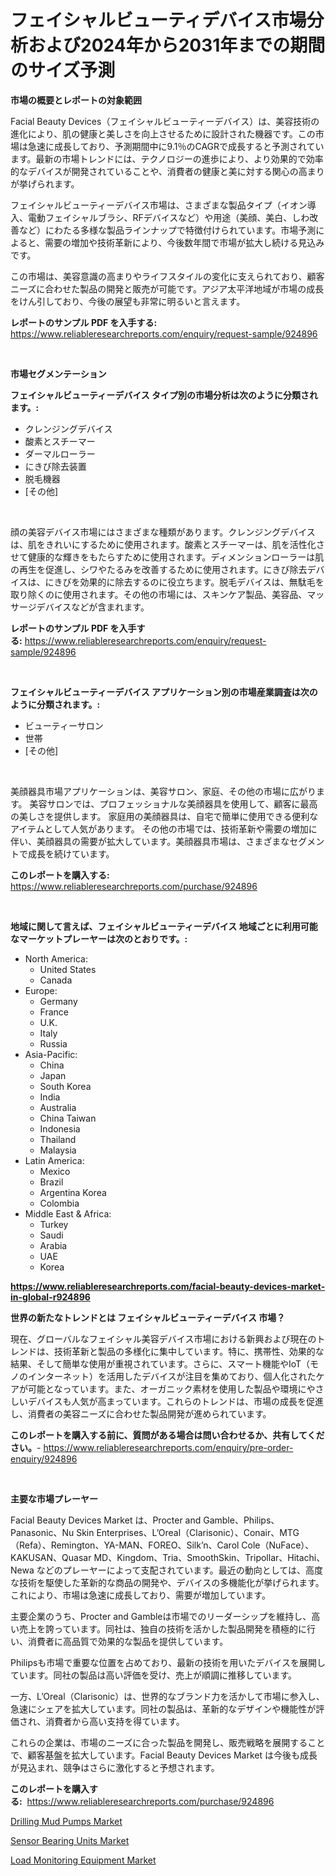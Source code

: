 <p><h1>フェイシャルビューティデバイス市場分析および2024年から2031年までの期間のサイズ予測</h1></p><p><strong>市場の概要とレポートの対象範囲</strong></p>
<p><p>Facial Beauty Devices（フェイシャルビューティーデバイス）は、美容技術の進化により、肌の健康と美しさを向上させるために設計された機器です。この市場は急速に成長しており、予測期間中に9.1％のCAGRで成長すると予測されています。最新の市場トレンドには、テクノロジーの進歩により、より効果的で効率的なデバイスが開発されていることや、消費者の健康と美に対する関心の高まりが挙げられます。</p><p>フェイシャルビューティーデバイス市場は、さまざまな製品タイプ（イオン導入、電動フェイシャルブラシ、RFデバイスなど）や用途（美顔、美白、しわ改善など）にわたる多様な製品ラインナップで特徴付けられています。市場予測によると、需要の増加や技術革新により、今後数年間で市場が拡大し続ける見込みです。</p><p>この市場は、美容意識の高まりやライフスタイルの変化に支えられており、顧客ニーズに合わせた製品の開発と販売が可能です。アジア太平洋地域が市場の成長をけん引しており、今後の展望も非常に明るいと言えます。</p></p>
<p><strong>レポートのサンプル PDF を入手する:</strong> <a href="https://www.reliableresearchreports.com/enquiry/request-sample/924896">https://www.reliableresearchreports.com/enquiry/request-sample/924896</a></p>
<p>&nbsp;</p>
<p><strong>市場セグメンテーション</strong></p>
<p><strong>フェイシャルビューティーデバイス タイプ別の市場分析は次のように分類されます。:</strong></p>
<p><ul><li>クレンジングデバイス</li><li>酸素とスチーマー</li><li>ダーマルローラー</li><li>にきび除去装置</li><li>脱毛機器</li><li>[その他]</li></ul></p>
<p>&nbsp;</p>
<p><p>顔の美容デバイス市場にはさまざまな種類があります。クレンジングデバイスは、肌をきれいにするために使用されます。酸素とスチーマーは、肌を活性化させて健康的な輝きをもたらすために使用されます。ディメンションローラーは肌の再生を促進し、シワやたるみを改善するために使用されます。にきび除去デバイスは、にきびを効果的に除去するのに役立ちます。脱毛デバイスは、無駄毛を取り除くのに使用されます。その他の市場には、スキンケア製品、美容品、マッサージデバイスなどが含まれます。</p></p>
<p><strong>レポートのサンプル PDF を入手する:</strong>&nbsp;<a href="https://www.reliableresearchreports.com/enquiry/request-sample/924896">https://www.reliableresearchreports.com/enquiry/request-sample/924896</a></p>
<p>&nbsp;</p>
<p><strong> フェイシャルビューティーデバイス アプリケーション別の市場産業調査は次のように分類されます。:</strong></p>
<p><ul><li>ビューティーサロン</li><li>世帯</li><li>[その他]</li></ul></p>
<p>&nbsp;</p>
<p><p>美顔器具市場アプリケーションは、美容サロン、家庭、その他の市場に広がります。 美容サロンでは、プロフェッショナルな美顔器具を使用して、顧客に最高の美しさを提供します。 家庭用の美顔器具は、自宅で簡単に使用できる便利なアイテムとして人気があります。 その他の市場では、技術革新や需要の増加に伴い、美顔器具の需要が拡大しています。美顔器具市場は、さまざまなセグメントで成長を続けています。</p></p>
<p><strong>このレポートを購入する:</strong>&nbsp; <a href="https://www.reliableresearchreports.com/purchase/924896">https://www.reliableresearchreports.com/purchase/924896</a></p>
<p>&nbsp;</p>
<p><strong>地域に関して言えば、フェイシャルビューティーデバイス 地域ごとに利用可能なマーケットプレーヤーは次のとおりです。:</strong></p>
<p><ul>
    <li>
        North America:
        <ul>
            <li>United States</li>
            <li>Canada</li>
        </ul>
    </li>
    <li>
        Europe:
        <ul>
            <li>Germany</li>
            <li>France</li>
            <li>U.K.</li>
            <li>Italy</li>
            <li>Russia</li>
        </ul>
    </li>
    <li>
        Asia-Pacific:
        <ul>
            <li>China</li>
            <li>Japan</li>
            <li>South Korea</li>
            <li>India</li>
            <li>Australia</li>
            <li>China Taiwan</li>
            <li>Indonesia</li>
            <li>Thailand</li>
            <li>Malaysia</li>
        </ul>
    </li>
    <li>
        Latin America:
        <ul>
            <li>Mexico</li>
            <li>Brazil</li>
            <li>Argentina Korea</li>
            <li>Colombia</li>
        </ul>
    </li>
    <li>
        Middle East & Africa:
        <ul>
            <li>Turkey</li>
            <li>Saudi</li>
            <li>Arabia</li>
            <li>UAE</li>
            <li>Korea</li>
        </ul>
    </li>
    </ul></p>
<p><strong><a href="https://www.reliableresearchreports.com/facial-beauty-devices-market-in-global-r924896">https://www.reliableresearchreports.com/facial-beauty-devices-market-in-global-r924896</a></strong>&nbsp;</p>
<p><strong>世界の新たなトレンドとは フェイシャルビューティーデバイス 市場？</strong></p>
<p><p>現在、グローバルなフェイシャル美容デバイス市場における新興および現在のトレンドは、技術革新と製品の多様化に集中しています。特に、携帯性、効果的な結果、そして簡単な使用が重視されています。さらに、スマート機能やIoT（モノのインターネット）を活用したデバイスが注目を集めており、個人化されたケアが可能となっています。また、オーガニック素材を使用した製品や環境にやさしいデバイスも人気が高まっています。これらのトレンドは、市場の成長を促進し、消費者の美容ニーズに合わせた製品開発が進められています。</p></p>
<p><strong>このレポートを購入する前に、質問がある場合は問い合わせるか、共有してください。</strong>- <a href="https://www.reliableresearchreports.com/enquiry/pre-order-enquiry/924896">https://www.reliableresearchreports.com/enquiry/pre-order-enquiry/924896</a></p>
<p>&nbsp;</p>
<p><strong>主要な市場プレーヤー</strong></p>
<p><p>Facial Beauty Devices Market は、Procter and Gamble、Philips、Panasonic、Nu Skin Enterprises、L’Oreal（Clarisonic）、Conair、MTG（Refa）、Remington、YA-MAN、FOREO、Silk’n、Carol Cole（NuFace）、KAKUSAN、Quasar MD、Kingdom、Tria、SmoothSkin、Tripollar、Hitachi、Newa などのプレーヤーによって支配されています。最近の動向としては、高度な技術を駆使した革新的な商品の開発や、デバイスの多機能化が挙げられます。これにより、市場は急速に成長しており、需要が増加しています。</p><p>主要企業のうち、Procter and Gambleは市場でのリーダーシップを維持し、高い売上を誇っています。同社は、独自の技術を活かした製品開発を積極的に行い、消費者に高品質で効果的な製品を提供しています。</p><p>Philipsも市場で重要な位置を占めており、最新の技術を用いたデバイスを展開しています。同社の製品は高い評価を受け、売上が順調に推移しています。</p><p>一方、L’Oreal（Clarisonic）は、世界的なブランド力を活かして市場に参入し、急速にシェアを拡大しています。同社の製品は、革新的なデザインや機能性が評価され、消費者から高い支持を得ています。</p><p>これらの企業は、市場のニーズに合った製品を開発し、販売戦略を展開することで、顧客基盤を拡大しています。Facial Beauty Devices Market は今後も成長が見込まれ、競争はさらに激化すると予想されます。</p></p>
<p><strong>このレポートを購入する:</strong>&nbsp;&nbsp;<a href="https://www.reliableresearchreports.com/purchase/924896">https://www.reliableresearchreports.com/purchase/924896</a></p>
<p><p><a href="https://github.com/kosella/Market-Research-Report-List-2/blob/main/drilling-mud-pumps-market.md">Drilling Mud Pumps Market</a></p><p><a href="https://github.com/nathandecarvalho/Market-Research-Report-List-2/blob/main/sensor-bearing-units-market.md">Sensor Bearing Units Market</a></p><p><a href="https://github.com/kufem1/Market-Research-Report-List-2/blob/main/load-monitoring-equipment-market.md">Load Monitoring Equipment Market</a></p></p>